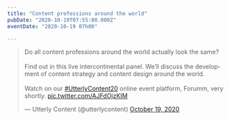 ```yaml
---
title: "Content professions around the world"
pubDate: "2020-10-19T07:55:00.000Z"
eventDate: "2020-10-19 07h00"

---
```


<blockquote class="twitter-tweet"><p lang="en" dir="ltr">Do all content professions around the world actually look the same? <br><br>Find out in this live intercontinental panel. We’ll discuss the development of content strategy and content design around the world. <br><br>Watch on our <a href="https://twitter.com/hashtag/UtterlyContent20?src=hash&amp;ref_src=twsrc%5Etfw">#UtterlyContent20</a> online event platform, Forumm, very shortly. <a href="https://t.co/AJFdOjzKIM">pic.twitter.com/AJFdOjzKIM</a></p>&mdash; Utterly Content (@utterlycontent) <a href="https://twitter.com/utterlycontent/status/1318143615303114755?ref_src=twsrc%5Etfw">October 19, 2020</a></blockquote> <script async src="https://platform.twitter.com/widgets.js" charset="utf-8"></script>